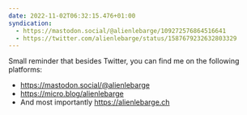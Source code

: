 ```yaml
---
date: 2022-11-02T06:32:15.476+01:00
syndication:
  - https://mastodon.social/@alienlebarge/109272576864516641
  - https://twitter.com/alienlebarge/status/1587679232632803329
---
```

Small reminder that besides Twitter, you can find me on the following platforms: 

- https://mastodon.social/@alienlebarge
- https://micro.blog/alienlebarge
- And most importantly https://alienlebarge.ch
